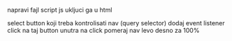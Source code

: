 napravi fajl script js
ukljuci ga u html

select button koji treba kontrolisati nav (query selector)
dodaj event listener click na taj button
unutra na click pomeraj nav levo desno za 100%

